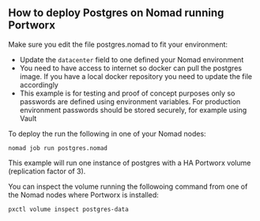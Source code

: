 ## How to deploy Postgres on Nomad running Portworx

Make sure you edit the file postgres.nomad to fit your environment:
- Update the `datacenter` field to one defined your Nomad environment
- You need to have access to internet so docker can pull the postgres image. If you have a local docker repository you need to update the file accordingly 
- This example is for testing and proof of concept purposes only so passwords are defined using environment variables. For production environment passwords should be stored securely, for example using Vault

To deploy the run the following in one of your Nomad nodes:

```
nomad job run postgres.nomad
```

This example will run one instance of postgres with a HA Portworx volume (replication factor of 3).

You can inspect the volume running the followoing command from one of the Nomad nodes where Portworx is installed:

```
pxctl volume inspect postgres-data
```
